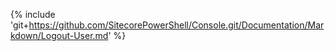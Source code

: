 {% include 'git+https://github.com/SitecorePowerShell/Console.git/Documentation/Markdown/Logout-User.md' %}
